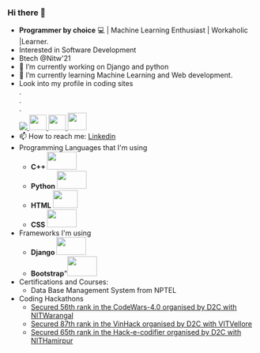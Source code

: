 ### Hi there 👋

<!--
**tejaswini22199/tejaswini22199** is a ✨ _special_ ✨ repository because its `README.md` (this file) appears on your GitHub profile.

Here are some ideas to get you started:-->
- <strong>Programmer by choice</strong> :computer: | Machine Learning Enthusiast | Workaholic |Learner. 
- Interested in Software Development
- Btech @Nitw'21
- 🔭 I’m currently working on Django and python
- 🌱 I’m currently learning Machine Learning and Web development.
- Look into my profile in coding sites<br>
.<br>.<br>.<br>
  <a href="https://www.linkedin.com/in/tejaswini-vakkalagaddi/">
  <img src="https://user-images.githubusercontent.com/43006347/87627849-4dce5b00-c74d-11ea-998b-4272226d645f.png">
  </a>
  <a href="https://leetcode.com/teju_coder11111/">
  <img width=35px height=31px src="https://user-images.githubusercontent.com/43006347/87628341-54a99d80-c74e-11ea-9e74-3eca48973803.jpeg">
  </a>
  <a href="https://www.codechef.com/users/teju2213">
  <img width=35px height=31px src="https://user-images.githubusercontent.com/43006347/87629162-1b722d00-c750-11ea-8e99-4b54652a8484.jpeg">
  </a>
  <a href="https://www.hackerrank.com/tejaswini22199?hr_r=1">
  <img width=38px height=35px src="https://user-images.githubusercontent.com/43006347/87630026-d0f1b000-c751-11ea-8624-56e480adb359.jpeg">
  </a>
- 📫 How to reach me: <a href="https://www.linkedin.com/in/tejaswini-vakkalagaddi/">Linkedin</a>
-  Programming Languages that I'm using
    - <strong>C++ </strong><img width=60px height=36px src="https://user-images.githubusercontent.com/43006347/87701379-8144d000-c7b5-11ea-8e89-3331fdb9fa70.png">
    - <strong>Python </strong><img width=60px height=36px src="https://user-images.githubusercontent.com/43006347/87700690-5d34bf00-c7b4-11ea-8bf6-8454a54246ed.jpg">
    - <strong>HTML </strong><img width=50px height=36px src="https://user-images.githubusercontent.com/43006347/87700976-d92f0700-c7b4-11ea-92d6-c66e556dfd87.png">
    - <strong>CSS </strong><img width=60px height=36px src="https://user-images.githubusercontent.com/43006347/87701189-2d39eb80-c7b5-11ea-96d7-f62d7615ce7e.png">
- Frameworks I'm using
    - <strong>Django </strong><img width=60px height=36px src="https://user-images.githubusercontent.com/43006347/87701579-da146880-c7b5-11ea-9996-46106048d8b3.jpeg">
    - <strong>Bootstrap</strong>"<img width=60px height=40px src="https://user-images.githubusercontent.com/43006347/87807172-95e89d00-c875-11ea-8e5c-092fd5747226.jpeg">
- Certifications and Courses:
    - Data Base Management System from NPTEL 
- Coding Hackathons
    - <a href="https://drive.google.com/file/d/1yJ6plQM6RxJXiFMvISzIv6yEmDoy7XiV/view?usp=sharing">Secured 56th rank in the CodeWars-4.0 organised by D2C with NITWarangal</a>
    - <a href="https://drive.google.com/file/d/1COqWYlID7K74UM4PACugoBTx4pQe8I5L/view?usp=sharing">Secured 87th rank in the VinHack organised by D2C with VITVellore</a>
    - <a href="https://drive.google.com/file/d/1VdapvGtsFfvtVKFaCN3j2UJEgN7KzzFB/view?usp=sharing">Secured 65th rank in the Hack-e-codifier organised by D2C with NITHamirpur</a>
<!--
<!--
- 👯 I’m looking to collaborate on ...
- 🤔 I’m looking for help with ...
- 💬 Ask me about ...

- 😄 Pronouns: ...
- ⚡ Fun fact: ...

-->
